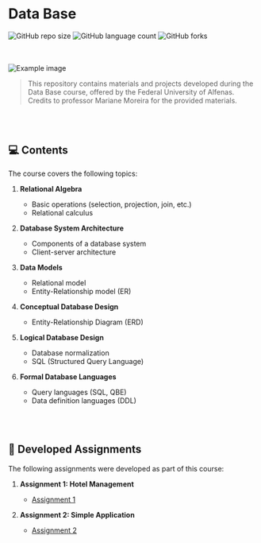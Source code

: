 # Data Base
![GitHub repo size](https://img.shields.io/github/repo-size/giovananog/data-base?style=for-the-badge)
![GitHub language count](https://img.shields.io/github/languages/count/giovananog/data-base?style=for-the-badge)
![GitHub forks](https://img.shields.io/github/forks/giovananog/data-base?style=for-the-badge)

<br><br>
<img src="https://www.unifal-mg.edu.br/portal2/wp-content/uploads/sites/52/2018/04/cropped-logo-unifal-1.png" alt="Example image">

> This repository contains materials and projects developed during the Data Base course, offered by the Federal University of Alfenas. Credits to professor Mariane Moreira for the provided materials.

<br><br>
## 💻 Contents

The course covers the following topics:

1. **Relational Algebra**
   - Basic operations (selection, projection, join, etc.)
   - Relational calculus

2. **Database System Architecture**
   - Components of a database system
   - Client-server architecture

3. **Data Models**
   - Relational model
   - Entity-Relationship model (ER)

4. **Conceptual Database Design**
   - Entity-Relationship Diagram (ERD)

5. **Logical Database Design**
   - Database normalization
   - SQL (Structured Query Language)

6. **Formal Database Languages**
   - Query languages (SQL, QBE)
   - Data definition languages (DDL)

<br><br>
## 📁 Developed Assignments

The following assignments were developed as part of this course:

1. **Assignment 1: Hotel Management**
   - [Assignment 1](https://github.com/giovananog/hotel-management-application)

2. **Assignment 2: Simple Application**
   - [Assignment 2](https://github.com/giovananog/data-base/tree/main/mongodb-project)

